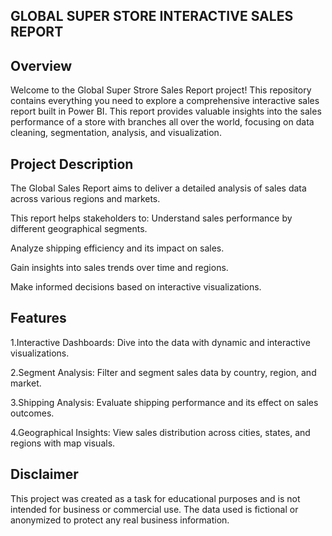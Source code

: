 ## GLOBAL SUPER STORE INTERACTIVE SALES REPORT

## Overview

Welcome to the Global Super Strore Sales Report project! This repository contains everything you need to explore a comprehensive interactive sales report built in Power BI. This report provides valuable insights into the sales performance of a store with branches all over the world, focusing on data cleaning, segmentation, analysis, and visualization.

## Project Description

The Global Sales Report aims to deliver a detailed analysis of sales data across various regions and markets. 

This report helps stakeholders to:
Understand sales performance by different geographical segments.

Analyze shipping efficiency and its impact on sales.

Gain insights into sales trends over time and regions.

Make informed decisions based on interactive visualizations.

## Features

1.Interactive Dashboards: Dive into the data with dynamic and interactive visualizations.

2.Segment Analysis: Filter and segment sales data by country, region, and market.

3.Shipping Analysis: Evaluate shipping performance and its effect on sales outcomes.

4.Geographical Insights: View sales distribution across cities, states, and regions with map visuals.

## Disclaimer
This project was created as a task for educational purposes and is not intended for business or commercial use. The data used is fictional or anonymized to protect any real business information.
